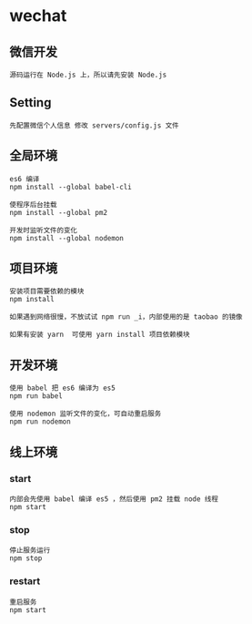 # wechat

## 微信开发

`源码运行在 Node.js 上，所以请先安装 Node.js`
## Setting

`先配置微信个人信息 修改 servers/config.js 文件`
## 全局环境

```
es6 编译
npm install --global babel-cli

使程序后台挂载
npm install --global pm2

开发时监听文件的变化
npm install --global nodemon
```
## 项目环境

```
安装项目需要依赖的模块
npm install 

如果遇到网络很慢，不放试试 npm run _i，内部使用的是 taobao 的镜像

如果有安装 yarn  可使用 yarn install 项目依赖模块
```
## 开发环境

```
使用 babel 把 es6 编译为 es5
npm run babel

使用 nodemon 监听文件的变化，可自动重启服务
npm run nodemon
```
## 线上环境

### start

```
内部会先使用 babel 编译 es5 ，然后使用 pm2 挂载 node 线程
npm start
```
### stop

```
停止服务运行
npm stop
```
### restart

```
重启服务
npm start
```
